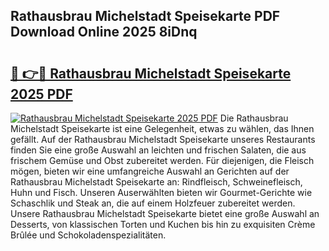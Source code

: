 ## Rathausbrau Michelstadt Speisekarte PDF Download Online 2025 8iDnq

# <h2><a href="http://gcdy3l1.nevu.top/?p=Rathausbrau+Michelstadt+Speisekarte">🔗 👉🔴 Rathausbrau Michelstadt Speisekarte 2025 PDF</a></h2>

[![Rathausbrau Michelstadt Speisekarte 2025 PDF](https://i.imgur.com/dBaPXMq.png)](http://gcdy3l1.nevu.top/?p=Rathausbrau+Michelstadt+Speisekarte)
Die Rathausbrau Michelstadt Speisekarte ist eine Gelegenheit, etwas zu wählen, das Ihnen gefällt. Auf der Rathausbrau Michelstadt Speisekarte unseres Restaurants finden Sie eine große Auswahl an leichten und frischen Salaten, die aus frischem Gemüse und Obst zubereitet werden. Für diejenigen, die Fleisch mögen, bieten wir eine umfangreiche Auswahl an Gerichten auf der Rathausbrau Michelstadt Speisekarte an: Rindfleisch, Schweinefleisch, Huhn und Fisch. Unseren Auserwählten bieten wir Gourmet-Gerichte wie Schaschlik und Steak an, die auf einem Holzfeuer zubereitet werden. Unsere Rathausbrau Michelstadt Speisekarte bietet eine große Auswahl an Desserts, von klassischen Torten und Kuchen bis hin zu exquisiten Crème Brûlée und Schokoladenspezialitäten.
